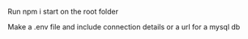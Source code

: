 Run npm i start on the root folder

Make a .env file and include connection details or a url for a mysql db 

